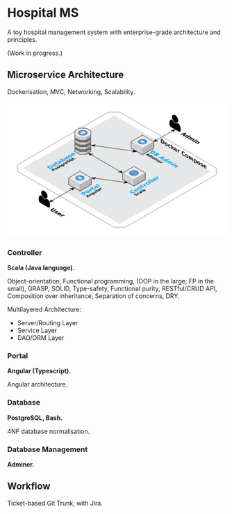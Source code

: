 # Hospital MS

A toy hospital management system with enterprise-grade architecture and principles.

(Work in progress.)

## Microservice Architecture

Dockerisation, MVC, Networking, Scalability.

![HMS Architecture](images/hms-architecture.svg?v=8)

### Controller

**Scala (Java language).**

Object-orientation, Functional programming, (OOP in the large; FP in the small), GRASP, SOLID, Type-safety, Functional purity, RESTful/CRUD API, Composition over inheritance, Separation of concerns, DRY.

Multilayered Architecture:

* Server/Routing Layer
* Service Layer
* DAO/ORM Layer

### Portal

**Angular (Typescript).**

Angular architecture.

### Database

**PostgreSQL, Bash.**

4NF database normalisation.

### Database Management

**Adminer.**

## Workflow

Ticket-based Git Trunk, with Jira.
